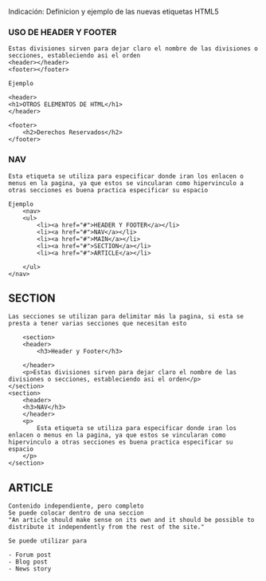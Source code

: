 Indicación: Definicion y ejemplo de las nuevas etiquetas HTML5


### USO DE HEADER Y FOOTER

    Estas divisiones sirven para dejar claro el nombre de las divisiones o secciones, estableciendo asi el orden
    <header></header>
    <footer></footer>

    Ejemplo

    <header>
    <h1>OTROS ELEMENTOS DE HTML</h1>
    </header>

    <footer>
        <h2>Derechos Reservados</h2>
    </footer>

### NAV

    Esta etiqueta se utiliza para especificar donde iran los enlacen o menus en la pagina, ya que estos se vincularan como hipervinculo a otras secciones es buena practica especificar su espacio

    Ejemplo
        <nav>
        <ul>
            <li><a href="#">HEADER Y FOOTER</a></li>
            <li><a href="#">NAV</a></li>
            <li><a href="#">MAIN</a></li>
            <li><a href="#">SECTION</a></li>
            <li><a href="#">ARTICLE</a></li>

        </ul>
    </nav>

## SECTION
    Las secciones se utilizan para delimitar más la pagina, si esta se presta a tener varias secciones que necesitan esto

        <section>
        <header>
            <h3>Header y Footer</h3>
            
        </header>
        <p>Estas divisiones sirven para dejar claro el nombre de las divisiones o secciones, estableciendo asi el orden</p>
    </section>
    <section>
        <header>
        <h3>NAV</h3>
        </header>
        <p>
            Esta etiqueta se utiliza para especificar donde iran los enlacen o menus en la pagina, ya que estos se vincularan como hipervinculo a otras secciones es buena practica especificar su espacio 
        </p>
    </section>

## ARTICLE

    Contenido independiente, pero completo
    Se puede colocar dentro de una seccion
    "An article should make sense on its own and it should be possible to distribute it independently from the rest of the site."

    Se puede utilizar para

    - Forum post
    - Blog post
    - News story
